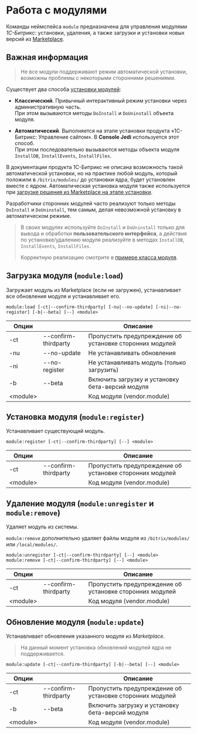 # Работа с модулями

Команды неймспейса `module` предназначена для управления модулями *1С-Битрикс*: установки, удаления, а также загрузки и установки новых версий из [Marketplace](http://marketplace.1c-bitrix.ru).

## Важная информация

> Не все модули поддерживают режим автоматической установки, возможны проблемы с некоторыми сторонними решениями.

Существует два способа [установки модулей](https://dev.1c-bitrix.ru/learning/course/?COURSE_ID=43&LESSON_ID=3475):

* **Классический**. Привычный интерактивный режим установки через административную часть.  
  При этом вызываются методы `DoInstall` и `DoUninstall` объекта модуля.

* **Автоматический**. Выполняется на этапе установки продукта «1C-Битрикс: Управление сайтом». В **Console Jedi** используется этот способ.  
  При этом последовательно вызываются методы объекта модуля `InstallDB`, `InstallEvents`, `InstallFiles`.

В документации продукта 1С-Битрикс не описана возможность такой автоматической установки, но на практике любой модуль, который положили в `/bitrix/modules/` до установки ядра, будет установлен вместе с ядром. Автоматическая установка модуля также используется при [загрузке решения из Marketplace на этапе установки](https://dev.1c-bitrix.ru/learning/course/?COURSE_ID=35&LESSON_ID=3181).

Разработчики сторонних модулей часто реализуют только методы `DoInstall` и `DoUninstall`, тем самым, делая невозможной установку в автоматическом режиме.

> В своих модулях используйте `DoInstall` и `DoUninstall` только для вывода и обработки **пользовательского интерфейса**, а действия по установке/удалению модуля реализуйте в методах `InstallDB`, `InstallEvents`, `InstallFiles`.
> 
> Корректную реализацию смотрите в [примере класса модуля](https://dev.1c-bitrix.ru/learning/course/?COURSE_ID=43&LESSON_ID=3223).

## Загрузка модуля (`module:load`)

Загружает модуль из Marketplace (если не загружен), устанавливает все обновления модуля и устанавливает его.

```
module:load [-ct|--confirm-thirdparty] [-nu|--no-update] [-ni|--no-register] [-b|--beta] [--] <module>
```

Опции |   | Описание
---|----|---
-ct | --confirm-thirdparty | Пропустить предупреждение об установке сторонних модулей 
-nu | --no-update | Не устанавливать обновления
-ni | --no-register | Не устанавливать модуль (только загрузить)
-b  | --beta | Включить загрузку и установку бета-версий модуля
\<module\> | | Код модуля (vendor.module)

## Установка модуля (`module:register`)

Устанавливает существующий модуль.

```
module:register [-ct|--confirm-thirdparty] [--] <module>
```

Опции |   | Описание
---|----|---
-ct | --confirm-thirdparty | Пропустить предупреждение об установке сторонних модулей 
\<module\> | | Код модуля (vendor.module)

## Удаление модуля (`module:unregister` и `module:remove`)

Удаляет модуль из системы.

`module:remove` дополнительно удаляет файлы модуля из `/bitrix/modules/` или `/local/modules/`.

```
module:unregister [-ct|--confirm-thirdparty] [--] <module>
module:remove [-ct|--confirm-thirdparty] [--] <module>
```

Опции |   | Описание
---|----|---
-ct | --confirm-thirdparty | Пропустить предупреждение об установке сторонних модулей 
\<module\> | | Код модуля (vendor.module)

## Обновление модуля (`module:update`)

Устанавливает обновления указанного модуля из *Marketplace*.

> На данный момент установка обновлений модулей ядра не поддерживается.

```
module:update [-ct|--confirm-thirdparty] [-b|--beta] [--] <module>
```

Опции |   | Описание
---|----|---
-ct | --confirm-thirdparty | Пропустить предупреждение об установке сторонних модулей 
-b  | --beta | Включить загрузку и установку бета-версий модуля
\<module\> | | Код модуля (vendor.module)
